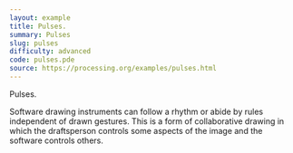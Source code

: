 ```yaml
---
layout: example
title: Pulses.
summary: Pulses
slug: pulses
difficulty: advanced
code: pulses.pde
source: https://processing.org/examples/pulses.html
---
```


Pulses. 

 Software drawing instruments can follow a rhythm or abide by rules independent of drawn gestures. This is a form of collaborative drawing in which the draftsperson controls some aspects of the image and the software controls others.
